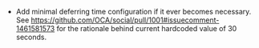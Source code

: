 - Add minimal deferring time configuration if it ever becomes necessary.
  See <https://github.com/OCA/social/pull/1001#issuecomment-1461581573>
  for the rationale behind current hardcoded value of 30 seconds.
